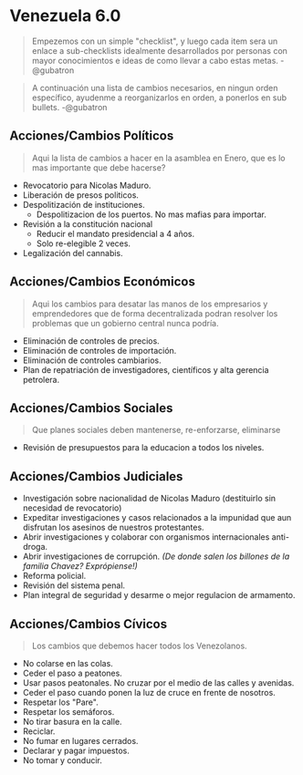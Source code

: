 # Venezuela 6.0

>Empezemos con un simple "checklist", y luego cada item sera un enlace a sub-checklists idealmente desarrollados por personas con mayor conocimientos e ideas de como llevar a cabo estas metas. -@gubatron

>A continuación una lista de cambios necesarios, en ningun orden específico, ayudenme a reorganizarlos en orden, a ponerlos en sub bullets. -@gubatron

## Acciones/Cambios Políticos
> Aqui la lista de cambios a hacer en la asamblea en Enero, que es lo mas importante que debe hacerse?

 - Revocatorio para Nicolas Maduro.
 - Liberación de presos politicos.
 - Despolitización de instituciones.
   - Despolitizacion de los puertos. No mas mafias para importar.
 - Revisión a la constitución nacional
   - Reducir el mandato presidencial a 4 años.
   - Solo re-elegible 2 veces.
 - Legalización del cannabis.

## Acciones/Cambios Económicos
> Aqui los cambios para desatar las manos de los empresarios y emprendedores que de forma decentralizada podran resolver los problemas que un gobierno central nunca podría.

 - Eliminación de controles de precios.
 - Eliminación de controles de importación.
 - Eliminación de controles cambiarios.
 - Plan de repatriación de investigadores, científicos y alta gerencia petrolera.

## Acciones/Cambios Sociales
> Que planes sociales deben mantenerse, re-enforzarse, eliminarse

 - Revisión de presupuestos para la educacion a todos los niveles.
 
## Acciones/Cambios Judiciales
 - Investigación sobre nacionalidad de Nicolas Maduro (destituirlo sin necesidad de revocatorio)
 - Expeditar investigaciones y casos relacionados a la impunidad que aun disfrutan los asesinos de nuestros protestantes.
 - Abrir investigaciones y colaborar con organismos internacionales anti-droga.
 - Abrir investigaciones de corrupción. *(De donde salen los billones de la familia Chavez? Exprópiense!)*
 - Reforma policial.
 - Revisión del sistema penal.
 - Plan integral de seguridad y desarme o mejor regulacion de armamento.
 
## Acciones/Cambios Cívicos
> Los cambios que debemos hacer todos los Venezolanos.

 - No colarse en las colas.
 - Ceder el paso a peatones.
 - Usar pasos peatonales. No cruzar por el medio de las calles y avenidas.
 - Ceder el paso cuando ponen la luz de cruce en frente de nosotros.
 - Respetar los "Pare".
 - Respetar los semáforos.
 - No tirar basura en la calle.
 - Reciclar.
 - No fumar en lugares cerrados.
 - Declarar y pagar impuestos.
 - No tomar y conducir.
 
